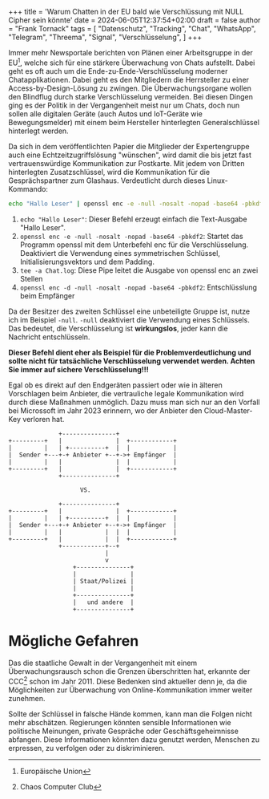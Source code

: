 +++
title = 'Warum Chatten in der EU bald wie Verschlüssung mit NULL Cipher sein könnte'
date = 2024-06-05T12:37:54+02:00
draft = false
author = "Frank Tornack"
tags = [
    "Datenschutz",
    "Tracking",
    "Chat",
    "WhatsApp",
    "Telegram",
    "Threema",
    "Signal",
    "Verschlüsselung",
]
+++

Immer mehr Newsportale berichten von Plänen einer Arbeitsgruppe in der EU[^1], welche sich für eine stärkere Überwachung von Chats aufstellt. Dabei geht es oft auch um die Ende-zu-Ende-Verschlüsselung moderner Chatapplikationen. Dabei geht es den Mitgliedern die Herrsteller zu einer Access-by-Design-Lösung zu zwingen. Die Überwachungsorgane wollen den Blindflug durch starke Verschlüsselung vermeiden. Bei diesen Dingen ging es der Politik in der Vergangenheit meist nur um Chats, doch nun sollen alle digitalen Geräte (auch Autos und IoT-Geräte wie Bewegungsmelder) mit einem beim Hersteller hinterlegten Generalschlüssel hinterlegt werden.

Da sich in dem veröffentlichten Papier die Mitglieder der Expertengruppe auch eine Echtzeitzugriffslösung "wünschen", wird damit die bis jetzt fast vertrauenswürdige Kommunikation zur Postkarte. Mit jedem von Dritten hinterlegten Zusatzschlüssel, wird die Kommunikation für die Gesprächspartner zum Glashaus. Verdeutlicht durch dieses Linux-Kommando:

```bash
echo "Hallo Leser" | openssl enc -e -null -nosalt -nopad -base64 -pbkdf2 | tee -a Chat.log | openssl enc -d -null -nosalt -nopad -base64 -pbkdf2
```
1. `echo "Hallo Leser"`: Dieser Befehl erzeugt einfach die Text-Ausgabe "Hallo Leser".
2. `openssl enc -e -null -nosalt -nopad -base64 -pbkdf2`: Startet das Programm openssl mit dem Unterbefehl enc für die Verschlüsselung. Deaktiviert die Verwendung eines symmetrischen Schlüssel, Initialisierungsvektors und dem Padding.
3. `tee -a Chat.log`: Diese Pipe leitet die Ausgabe von openssl enc an zwei Stellen
4. `openssl enc -d -null -nosalt -nopad -base64 -pbkdf2`: Entschlüsslung beim Empfänger

Da der Besitzer des zweiten Schlüssel eine unbeteiligte Gruppe ist, nutze ich im Beispiel `-null`. `-null` deaktiviert die Verwendung eines Schlüssels. Das bedeutet, die Verschlüsselung ist **wirkungslos**, jeder kann die Nachricht entschlüsseln.

**Dieser Befehl dient eher als Beispiel für die Problemverdeutlichung und sollte nicht für tatsächliche Verschlüsselung verwendet werden. Achten Sie immer auf sichere Verschlüsselung!!!**

Egal ob es direkt auf den Endgeräten passiert oder wie in älteren Vorschlagen beim Anbieter, die vertrauliche legale Kommunikation wird durch diese Maßnahmen unmöglich. Dazu muss man sich nur an den Vorfall bei Microssoft im Jahr 2023 erinnern, wo der Anbieter den Cloud-Master-Key verloren hat.

```goat
              +---------------+               
+---------+   |               |  +------------+
|         |   | +----------+  |  |            |
|  Sender +---+-+ Anbieter +--+->+ Empfänger  |
|         |   |               |  |            |
+---------+   |               |  +------------+
              +---------------+               
                                    
                    VS.

              +---------------+               
+---------+   |               |  +------------+
|         |   | +----------+  |  |            |
|  Sender +---+-+ Anbieter +--+->+ Empfänger  |
|         |   |            |  |  |            |
+---------+   |            |  |  +------------+
              +------------+--+
                           |          
                           v                  
                  +---------------+           
                  |               |     
                  | Staat/Polizei |           
                  |               |           
                  +---------------+
                  |   und andere  |
                  +---------------+         

```


# Mögliche Gefahren
Das die staatliche Gewalt in der Vergangenheit mit einem Überwachungsrausch schon die Grenzen überschritten hat, erkannte der CCC[^2] schon im Jahr 2011. Diese Bedenken sind aktueller denn je, da die Möglichkeiten zur Überwachung von Online-Kommunikation immer weiter zunehmen.

Sollte der Schlüssel in falsche Hände kommen, kann man die Folgen nicht mehr abschätzen. Regierungen könnten sensible Informationen wie politische Meinungen, private Gespräche oder Geschäftsgeheimnisse abfangen. Diese Informationen könnten dazu genutzt werden, Menschen zu erpressen, zu verfolgen oder zu diskriminieren.

[^1]: Europäische Union
[^2]: Chaos Computer Club